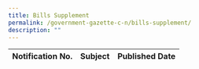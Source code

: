 ```yaml
---
title: Bills Supplement
permalink: /government-gazette-c-n/bills-supplement/
description: ""
---
```

| Notification No. | Subject | Published Date |
| -------- | -------- | -------- |

